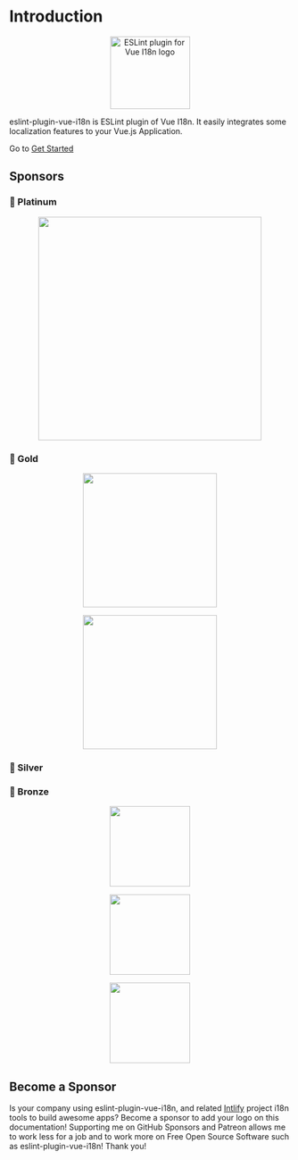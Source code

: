# Introduction

<p align="center"><img width="143px" height="130px" src="/eslint-plugin-vue-i18n.svg" alt="ESLint plugin for Vue I18n logo"></p>

eslint-plugin-vue-i18n is ESLint plugin of Vue I18n. It easily integrates some localization features to your Vue.js Application.

Go to [Get Started](./started.md)

## Sponsors

### 🏅 Platinum

<p align="center">
  <a
    href="https://zenarchitects.co.jp/"
    target="_blank">
    <img
      src="https://raw.githubusercontent.com/intlify/vue-i18n-next/master/docs/public/zenarchitects.png"
      width="400px"
    />
  </a>
</p>

### 🥇 Gold

<p align="center">
  <a
    href="https://nuxtjs.org/"
    target="_blank">
    <img
      src="https://raw.githubusercontent.com/intlify/vue-i18n-next/master/docs/public/nuxt.png"
      width="240px"
    />
  </a>
</p>
<p align="center">
  <a
    href="https://rapidapi.com/"
    target="_blank">
    <img
      src="https://raw.githubusercontent.com/intlify/vue-i18n-next/master/docs/public/RapidAPI.png"
      width="240px"
    />
  </a>
</p>

### 🥈 Silver

### 🥉 Bronze

<p align="center">
  <a href="https://www.sendcloud.com/" target="_blank">
    <img
      src="https://raw.githubusercontent.com/intlify/vue-i18n-next/master/docs/public/sendcloud.png"
      width="144px"
    />
  </a>
</p>
<p align="center">
  <a href="https://www.vuemastery.com/" target="_blank">
    <img
      src="https://raw.githubusercontent.com/intlify/vue-i18n-next/master/docs/public/vuemastery.png"
      width="144px"
    />
  </a>
</p>
<p align="center">
  <a href="https://www.deci-bel.com/" target="_blank">
    <img
      src="https://raw.githubusercontent.com/intlify/vue-i18n-next/master/docs/public/decibel.png"
      width="144px"
    />
  </a>
</p>

## Become a Sponsor

Is your company using eslint-plugin-vue-i18n, and related [Intlify](https://github.com/intlify) project i18n tools to build awesome apps? Become a sponsor to add your logo on this documentation! Supporting me on GitHub Sponsors and Patreon allows me to work less for a job and to work more on Free Open Source Software such as eslint-plugin-vue-i18n! Thank you!

<div class="github">
  <sponsor-button />
</div>
